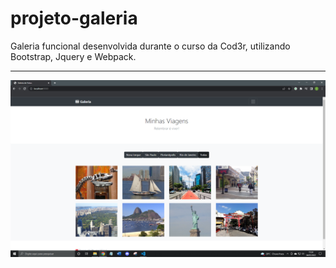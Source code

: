# projeto-galeria
Galeria funcional desenvolvida durante o curso da Cod3r, utilizando Bootstrap, Jquery e Webpack.
<hr>
<img src="/src/imgs/capa.PNG">
